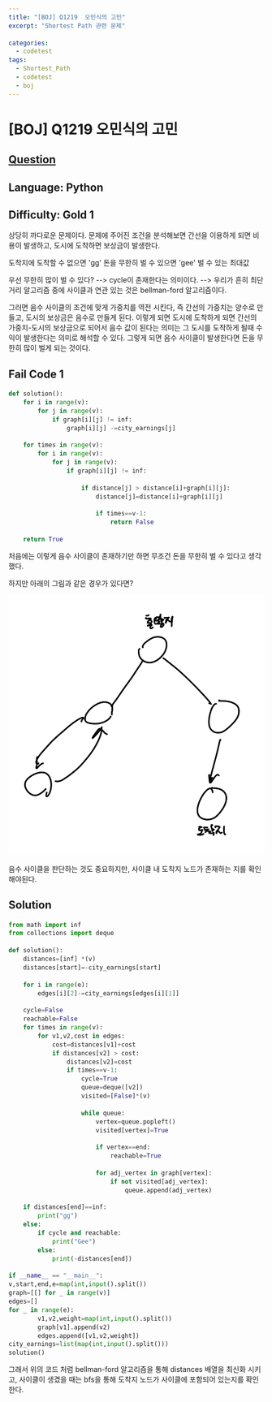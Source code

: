 ```yaml
---
title: "[BOJ] Q1219  오민식의 고민"
excerpt: "Shortest Path 관련 문제"

categories:
  - codetest
tags:
  - Shortest_Path
  - codetest
  - boj
---
```

# [BOJ] Q1219 오민식의 고민
## [Question](https://www.acmicpc.net/problem/1219)
## Language: Python
## Difficulty: Gold 1

상당히 까다로운 문제이다. 문제에 주어진 조건을 분석해보면 간선을 이용하게 되면 비용이 발생하고, 도시에 도착하면 보상금이 발생한다. 

도착지에 도착할 수 없으면 'gg'
돈을 무한히 벌 수 있으면 'gee'
벌 수 있는 최대값

우선 무한히 많이 벌 수 있다? --> cycle이 존재한다는 의미이다. --> 우리가 흔히 최단거리 알고리즘 중에 사이클과 연관 있는 것은 bellman-ford 알고리즘이다.

그러면 음수 사이클의 조건에 맞게 가중치를 역전 시킨다, 즉 간선의 가중치는 양수로 만들고, 도시의 보상금은 음수로 만들게 된다. 이렇게 되면 도시에 도착하게 되면 간선의 가중치-도시의 보상금으로 되어서 음수 값이 된다는 의미는 그 도시를 도착하게 될때 수익이 발생한다는 의미로 해석할 수 있다. 그렇게 되면 음수 사이클이 발생한다면 돈을 무한히 많이 벌게 되는 것이다.

## Fail Code 1

```python
def solution():
    for i in range(v):
        for j in range(v):
            if graph[i][j] != inf:
                graph[i][j] -=city_earnings[j]
    
    for times in range(v):
        for i in range(v):
            for j in range(v):
                if graph[i][j] != inf:

                    if distance[j] > distance[i]+graph[i][j]:
                        distance[j]=distance[i]+graph[i][j]

                        if times==v-1:
                            return False
    
    return True
```

처음에는 이렇게 음수 사이클이 존재하기만 하면 무조건 돈을 무한히 벌 수 있다고 생각했다.

하지만 아래의 그림과 같은 경우가 있다면?

![Q1219](/assets/images/algorithm/q1219.png)

음수 사이클을 판단하는 것도 중요하지만, 사이클 내 도착지 노드가 존재하는 지를 확인해야된다.

## Solution

```python
from math import inf
from collections import deque

def solution():
    distances=[inf] *(v)
    distances[start]=-city_earnings[start]

    for i in range(e):
        edges[i][2]-=city_earnings[edges[i][1]]

    cycle=False
    reachable=False
    for times in range(v):
        for v1,v2,cost in edges:
            cost=distances[v1]+cost
            if distances[v2] > cost:
                distances[v2]=cost
                if times==v-1:
                    cycle=True
                    queue=deque([v2])
                    visited=[False]*(v)
                    
                    while queue:
                        vertex=queue.popleft()
                        visited[vertex]=True
                        
                        if vertex==end:
                            reachable=True
                        
                        for adj_vertex in graph[vertex]:
                            if not visited[adj_vertex]:
                                queue.append(adj_vertex)
    
    if distances[end]==inf:
        print("gg")
    else:
        if cycle and reachable:
            print("Gee")
        else:
            print(-distances[end])

if __name__ == "__main__":
v,start,end,e=map(int,input().split())
graph=[[] for _ in range(v)]
edges=[]
for _ in range(e):
        v1,v2,weight=map(int,input().split())
        graph[v1].append(v2)
        edges.append([v1,v2,weight])
city_earnings=list(map(int,input().split()))
solution()

```

그래서 위의 코드 처럼 bellman-ford 알고리즘을 통해 distances 배열을 최신화 시키고, 사이클이 생겼을 때는 bfs을 통해 도착지 노드가 사이클에 포함되어 있는지를 확인한다.
